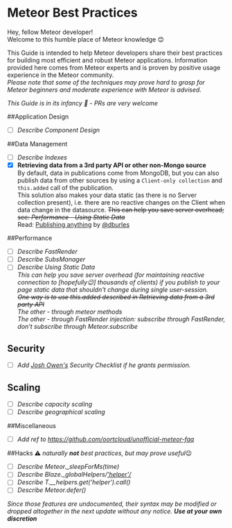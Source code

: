 # Meteor Best Practices
Hey, fellow Meteor developer!  
Welcome to this humble place of Meteor knowledge :blush:

This Guide is intended to help Meteor developers share their best practices for building most efficient and robust Meteor applications.
Information provided here comes from Meteor experts and is proven by positive usage experience in the Meteor community.  
*Please note that some of the techniques may prove hard to grasp for Meteor beginners and moderate experience with Meteor is advised.*

*This Guide is in its infancy :baby: - PRs are very welcome*

##Application Design
- [ ] *Describe Component Design*  

##Data Management
- [ ] *Describe Indexes*  
- [x] **Retrieving data from a 3rd party API or other non-Mongo source**  
By default, data in publications come from MongoDB, but you can also publish data from other sources by using a `Client-only collection` and `this.added` call of the publication.  
This solution also makes your data static (as there is no Server collection present), i.e. there are no reactive changes on the Client when data change in the datasource. ~~This can help you save server overhead; see: *Performance - Using Static Data*~~  
Read: [Publishing anything](http://meteorcapture.com/publishing-anything/) by [@dburles](https://github.com/dburles)

##Performance
- [ ] *Describe FastRender*  
- [ ] *Describe SubsManager*
- [ ] *Describe Using Static Data*  
*This can help you save server overhead (for maintaining reactive connection to [hopefully:wink:] thousands of clients) if you publish to your page static data that shouldn't change during single user-session.*  
~~*One way is to use this.added described in Retrieving data from a 3rd party API*~~  
*The other - through meteor methods*  
*The other - through FastRender injection: subscribe through FastRender, don't subscribe through Meteor.subscribe*
 
## Security
- [ ] *Add [Josh Owen's](http://joshowens.me/) Security Checklist if he grants permission.*

## Scaling
- [ ] *Describe capacity scaling*
- [ ] *Describe geographical scaling*
 
##Miscellaneous
- [ ] *Add ref to https://github.com/oortcloud/unofficial-meteor-faq*

##Hacks 
:warning: *naturally* ***not*** *best practices, but may prove useful*:wink:
- [ ] *Describe Meteor._sleepForMs(time)*  
- [ ] *Describe Blaze._globalHelpers/['helper'/]()*  
- [ ] *Describe T.__helpers.get('helper').call()*  
- [ ] *Describe Meteor.defer()*   

*Since those features are undocumented, their syntax may be modified or dropped altogether in the next update without any notice.* ***Use at your own discretion***
